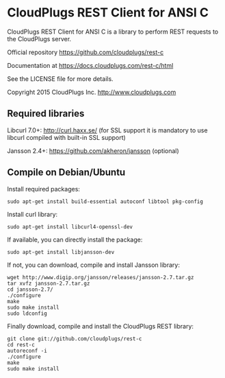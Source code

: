 CloudPlugs REST Client for ANSI C
=================================

CloudPlugs REST Client for ANSI C is a library to perform REST requests to the CloudPlugs server.

Official repository https://github.com/cloudplugs/rest-c

Documentation at https://docs.cloudplugs.com/rest-c/html

See the LICENSE file for more details.

Copyright 2015 CloudPlugs Inc. http://www.cloudplugs.com

Required libraries
----

Libcurl 7.0+: http://curl.haxx.se/
(for SSL support it is mandatory to use libcurl compiled with built-in SSL support)

Jansson 2.4+: https://github.com/akheron/jansson
(optional)


Compile on Debian/Ubuntu
----

Install required packages:
```
sudo apt-get install build-essential autoconf libtool pkg-config
```

Install curl library:
```
sudo apt-get install libcurl4-openssl-dev
```

If available, you can directly install the package:
```
sudo apt-get install libjansson-dev
```

If not, you can download, compile and install Jansson library:
```
wget http://www.digip.org/jansson/releases/jansson-2.7.tar.gz
tar xvfz jansson-2.7.tar.gz
cd jansson-2.7/
./configure
make
sudo make install
sudo ldconfig
```

Finally download, compile and install the CloudPlugs REST library:
```
git clone git://github.com/cloudplugs/rest-c
cd rest-c
autoreconf -i
./configure
make
sudo make install
```
